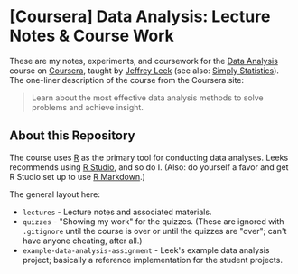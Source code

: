 # [Coursera] Data Analysis: Lecture Notes & Course Work

These are my notes, experiments, and coursework for the
[Data Analysis](https://class.coursera.org/dataanalysis-001/class/index) course
on [Coursera](https://www.coursera.org/), taught by
[Jeffrey Leek](http://www.biostat.jhsph.edu/~jleek/) (see also:
[Simply Statistics](http://simplystatistics.org/)). The one-liner description of
the course from the Coursera site:

> Learn about the most effective data analysis methods to solve problems and
> achieve insight.

## About this Repository

The course uses [R](http://www.r-project.org/) as the primary tool for
conducting data analyses. Leeks recommends using [R Studio](http://www.rstudio.com/),
and so do I. (Also: do yourself a favor and get R Studio set up to use
[R Markdown](http://www.rstudio.com/ide/docs/r_markdown).)

The general layout here:

* `lectures` - Lecture notes and associated materials.
* `quizzes` - "Showing my work" for the quizzes. (These are ignored with
  `.gitignore` until the course is over or until the quizzes are "over"; can't
  have anyone cheating, after all.)
* `example-data-analysis-assignment` - Leek's example data analysis project; basically
  a reference implementation for the student projects.
